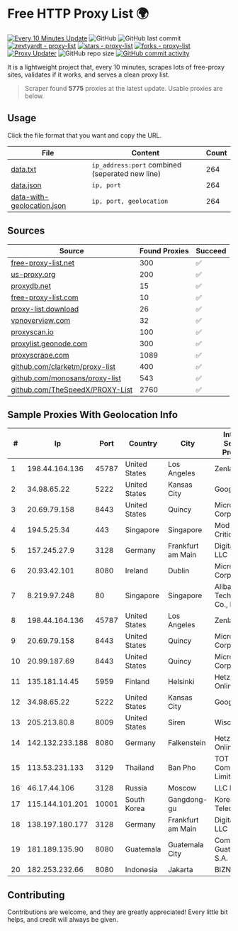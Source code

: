 
# Free HTTP Proxy List 🌍

[![Every 10 Minutes Update](https://github.com/mertguvencli/http-proxy-list/actions/workflows/main.yml/badge.svg?branch=main)](https://github.com/mertguvencli/http-proxy-list/actions/workflows/main.yml)
![GitHub](https://img.shields.io/github/license/mertguvencli/http-proxy-list)
![GitHub last commit](https://img.shields.io/github/last-commit/mertguvencli/http-proxy-list)
[![zevtyardt - proxy-list](https://img.shields.io/static/v1?label=zevtyardt&message=proxy-list&color=blue&logo=github)](https://github.com/zevtyardt/proxy-list "Go to GitHub repo")
[![stars - proxy-list](https://img.shields.io/github/stars/zevtyardt/proxy-list?style=social)](https://github.com/zevtyardt/proxy-list)
[![forks - proxy-list](https://img.shields.io/github/forks/zevtyardt/proxy-list?style=social)](https://github.com/zevtyardt/proxy-list)
[![Proxy Updater](https://github.com/zevtyardt/proxy-list/workflows/Proxy%20Updater/badge.svg)](https://github.com/zevtyardt/proxy-list/actions?query=workflow:"Proxy+Updater")
![GitHub repo size](https://img.shields.io/github/repo-size/zevtyardt/proxy-list)
[![GitHub commit activity](https://img.shields.io/github/commit-activity/m/zevtyardt/proxy-list?logo=commits)](https://github.com/zevtyardt/proxy-list/commits/main)

It is a lightweight project that, every 10 minutes, scrapes lots of free-proxy sites, validates if it works, and serves a clean proxy list.

> Scraper found **5775** proxies at the latest update. Usable proxies are below.

## Usage

Click the file format that you want and copy the URL.

|File|Content|Count|
|----|-------|-----|
|[data.txt](https://raw.githubusercontent.com/mertguvencli/http-proxy-list/main/proxy-list/data.txt)|`ip_address:port` combined (seperated new line)|264|
|[data.json](https://raw.githubusercontent.com/mertguvencli/http-proxy-list/main/proxy-list/data.json)|`ip, port`|264|
|[data-with-geolocation.json](https://raw.githubusercontent.com/mertguvencli/http-proxy-list/main/proxy-list/data-with-geolocation.json)|`ip, port, geolocation`|264|

## Sources

|Source|Found Proxies|Succeed|
|------|-------------|-------|
|[free-proxy-list.net](https://free-proxy-list.net)|300|✅|
|[us-proxy.org](https://www.us-proxy.org)|200|✅|
|[proxydb.net](http://proxydb.net)|15|✅|
|[free-proxy-list.com](https://free-proxy-list.com/?page=&port=&type%5B%5D=http&type%5B%5D=https&up_time=0&search=Search)|10|✅|
|[proxy-list.download](https://www.proxy-list.download/HTTP)|26|✅|
|[vpnoverview.com](https://vpnoverview.com/privacy/anonymous-browsing/free-proxy-servers)|32|✅|
|[proxyscan.io](https://www.proxyscan.io)|100|✅|
|[proxylist.geonode.com](https://proxylist.geonode.com/api/proxy-list?limit=300&page=1&sort_by=lastChecked&sort_type=desc&protocols=http,https)|300|✅|
|[proxyscrape.com](https://api.proxyscrape.com/v2/?request=displayproxies&protocol=http&timeout=10000&country=all&ssl=all&anonymity=all)|1089|✅|
|[github.com/clarketm/proxy-list](https://raw.githubusercontent.com/clarketm/proxy-list/master/proxy-list-raw.txt)|400|✅|
|[github.com/monosans/proxy-list](https://raw.githubusercontent.com/monosans/proxy-list/main/proxies/http.txt)|543|✅|
|[github.com/TheSpeedX/PROXY-List](https://raw.githubusercontent.com/TheSpeedX/PROXY-List/master/http.txt)|2760|✅|


## Sample Proxies With Geolocation Info

|#|Ip|Port|Country|City|Internet Service Provider|
|-|--|----|-------|----|-------------------------|
|1|198.44.164.136|45787|United States| Los Angeles|Zenlayer Inc|
|2|34.98.65.22|5222|United States|Kansas City|Google LLC|
|3|20.69.79.158|8443|United States|Quincy|Microsoft Corporation|
|4|194.5.25.34|443|Singapore|Singapore|Mod Mission Critical LLC|
|5|157.245.27.9|3128|Germany|Frankfurt am Main|DigitalOcean, LLC|
|6|20.93.42.101|8080|Ireland|Dublin|Microsoft Corporation|
|7|8.219.97.248|80|Singapore|Singapore|Alibaba (US) Technology Co., Ltd.|
|8|198.44.164.136|45787|United States| Los Angeles|Zenlayer Inc|
|9|20.69.79.158|8443|United States|Quincy|Microsoft Corporation|
|10|20.99.187.69|8443|United States|Quincy|Microsoft Corporation|
|11|135.181.14.45|5959|Finland|Helsinki|Hetzner Online GmbH|
|12|34.98.65.22|5222|United States|Kansas City|Google LLC|
|13|205.213.80.8|8009|United States|Siren|WiscNet|
|14|142.132.233.188|8080|Germany|Falkenstein|Hetzner Online GmbH|
|15|113.53.231.133|3129|Thailand|Ban Pho|TOT Public Company Limited|
|16|46.17.44.106|3128|Russia|Moscow|LLC BAXET|
|17|115.144.101.201|10001|South Korea|Gangdong-gu|Korea Telecom|
|18|138.197.180.177|3128|Germany|Frankfurt am Main|DigitalOcean, LLC|
|19|181.189.135.90|8080|Guatemala|Guatemala City|Comcel Guatemala S.A.|
|20|182.253.232.66|8080|Indonesia|Jakarta|BIZNET|



## Contributing

Contributions are welcome, and they are greatly appreciated! Every
little bit helps, and credit will always be given.

